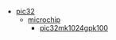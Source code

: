 * [pic32](/pic32)
  * [microchip](/pic32/microchip)
    * [pic32mk1024gpk100](pic32/microchip/pic32mk1024gpk100)
